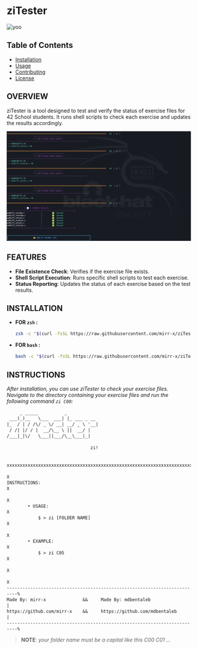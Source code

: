 # ziTester

![yoo](https://media1.tenor.com/m/oC_e7R9GvZ8AAAAC/rick-and-morty-rtj.gif)

## Table of Contents

- [Installation](#installation)
- [Usage](#usage)
- [Contributing](#contributing)
- [License](#license)

## OVERVIEW

ziTester is a tool designed to test and verify the status of exercise files for 42 School students. It runs shell scripts to check each exercise and updates the results accordingly.

![overveiwImage](assets/xz.png)

## FEATURES

- **File Existence Check**: Verifies if the exercise file exists.
- **Shell Script Execution**: Runs specific shell scripts to test each exercise.
- **Status Reporting**: Updates the status of each exercise based on the test results.

## INSTALLATION

* **FOR `zsh` :**

    ```sh
    zsh -c "$(curl -fsSL https://raw.githubusercontent.com/mirr-x/ziTester/main/bin/install.sh)"
    ```

* **FOR `bash` :**

    ```sh
    bash -c "$(curl -fsSL https://raw.githubusercontent.com/mirr-x/ziTester/main/bin/install.sh)"
    ```


## INSTRUCTIONS

*After installation, you can use ziTester to check your exercise files. Navigate to the directory containing your exercise files and run the following command `zi C00`:*

```
     _ _____          _            
 ___(_)__   \___  ___| |_ ___ _ __ 
|_  / | / /\/ _ \/ __| __/ _ \ '__|
 / /| |/ / |  __/\__ \ ||  __/ |   
/___|_|\/   \___||___/\__\___|_|   
                                   
                                zi!


xxxxxxxxxxxxxxxxxxxxxxxxxxxxxxxxxxxxxxxxxxxxxxxxxxxxxxxxxxxxxxxxxxxxxxxxxxx
                                                                          X
INSTRUCTIONS:                                                             X
                                                                          X
        • USAGE:                                                          X
            $ > zi [FOLDER NAME]                                          X
                                                                          X
        • EXAMPLE:                                                        X
            $ > zi C05                                                    X
                                                                          X
                                                                          X
--------------------------------------------------------------------------%
Made By: mirr-x              &&     Made By: mdbentaleb                   |
https://github.com/mirr-x    &&     https://github.com/mdbentaleb         |
--------------------------------------------------------------------------%
```
> **NOTE**:
*your folder name must be a capital like this C00 C01 ...*

